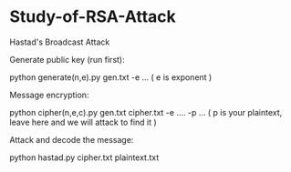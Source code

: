 # Study-of-RSA-Attack

Hastad's Broadcast Attack

Generate public key (run first):

python generate(n,e).py gen.txt -e ... ( e is exponent )

Message encryption:

python cipher(n,e,c).py gen.txt cipher.txt -e .... -p ... ( p is your plaintext, leave here and we will attack to find it )

Attack and decode the message:

python hastad.py cipher.txt plaintext.txt


